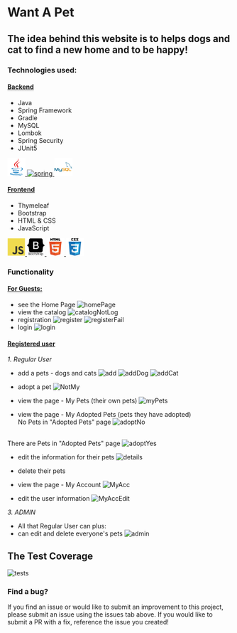 # Want A Pet

## The idea behind this website is to helps dogs and cat to find a new home and to be happy!

### Technologies used:

#### <u> Backend</u>

* Java
* Spring Framework
* Gradle
* MySQL
* Lombok
* Spring Security
* JUnit5

<p> 
    <a href="https://www.java.com" target="_blank" rel="noreferrer"> 
        <img src="https://raw.githubusercontent.com/devicons/devicon/master/icons/java/java-original.svg" alt="java" width="40" height="40"/> 
    </a>
    <a href="https://spring.io/" target="_blank" rel="noreferrer">
        <img src="https://www.vectorlogo.zone/logos/springio/springio-icon.svg" alt="spring" width="40" height="40"/> 
    </a>
    <a href="https://www.mysql.com/" target="_blank" rel="noreferrer"> 
        <img src="https://raw.githubusercontent.com/devicons/devicon/master/icons/mysql/mysql-original-wordmark.svg" alt="mysql" width="40" height="40"/> 
    </a>
</p>

#### <u> Frontend</u>

* Thymeleaf
* Bootstrap
* HTML & CSS
* JavaScript

<p>
    <a href="https://developer.mozilla.org/en-US/docs/Web/JavaScript" target="_blank" rel="noreferrer"> 
        <img src="https://raw.githubusercontent.com/devicons/devicon/master/icons/javascript/javascript-original.svg" alt="javascript" width="40" height="40"/> 
    </a> 
    <a href="https://getbootstrap.com" target="_blank" rel="noreferrer"> 
        <img src="https://raw.githubusercontent.com/devicons/devicon/master/icons/bootstrap/bootstrap-plain-wordmark.svg" alt="bootstrap" width="40" height="40"/> 
    </a>   
    <a href="https://www.w3.org/html/" target="_blank" rel="noreferrer">
        <img src="https://raw.githubusercontent.com/devicons/devicon/master/icons/html5/html5-original-wordmark.svg" alt="html5" width="40" height="40"/> 
    </a>
    <a href="https://www.w3schools.com/css/" target="_blank" rel="noreferrer"> 
        <img src="https://raw.githubusercontent.com/devicons/devicon/master/icons/css3/css3-original-wordmark.svg" alt="css3" width="40" height="40"/> 
    </a>
</p>

### Functionality

#### <u> For Guests:</u>

* see the Home Page
![homePage](https://github.com/santush87/want-a-pet/assets/73018624/edd2034b-a1aa-4ad2-98a5-78da2dbbb513)
* view the catalog
![catalogNotLog](https://github.com/santush87/want-a-pet/assets/73018624/3c7e7a09-1db2-43c8-b388-239a17a44c4f)
* registration
![register](https://github.com/santush87/want-a-pet/assets/73018624/ae35b3a7-51c3-4e94-92f5-fbedd2275c8b)
![registerFail](https://github.com/santush87/want-a-pet/assets/73018624/195fc4ff-8750-4bb6-a9bd-c269bffad4cf)
* login
![login](https://github.com/santush87/want-a-pet/assets/73018624/261a8d1b-030b-424a-bc74-4d5fb0860aba)

#### <u> Registered user</u>

<i> 1. Regular User </i>

* add a pets - dogs and cats
![add](https://github.com/santush87/want-a-pet/assets/73018624/bed43c3a-559d-45f7-b447-c5107970e426)
![addDog](https://github.com/santush87/want-a-pet/assets/73018624/d8572a7c-7fc1-4f7a-81ed-51c50eac64d1)
![addCat](https://github.com/santush87/want-a-pet/assets/73018624/c3b4965e-08f4-46b2-9e04-c9c933b943a5)

* adopt a pet
![NotMy](https://github.com/santush87/want-a-pet/assets/73018624/cd0eb630-af2d-461f-b875-93caa8f27beb)

* view the page - My Pets (their own pets)
![myPets](https://github.com/santush87/want-a-pet/assets/73018624/d551d007-a4b1-4be7-83c0-b725bd70711a)

* view the page - My Adopted Pets (pets they have adopted)
<br> No Pets in "Adopted Pets" page
![adoptNo](https://github.com/santush87/want-a-pet/assets/73018624/a5418853-a945-405f-86aa-9ed3b6c9f01f)

<br> There are Pets in "Adopted Pets" page
![adoptYes](https://github.com/santush87/want-a-pet/assets/73018624/c395f59c-273e-4c13-9b82-3575799636a8)

* edit the information for their pets
![details](https://github.com/santush87/want-a-pet/assets/73018624/8e0dec83-54a0-4e71-b39e-08438c2f5558)
* delete their pets
* view the page - My Account
![MyAcc](https://github.com/santush87/want-a-pet/assets/73018624/8cc5b077-7497-4d5b-9145-c5ced43af113)

* edit the user information
![MyAccEdit](https://github.com/santush87/want-a-pet/assets/73018624/29f2651e-7a97-4e0d-960e-781725d788aa)


<i> 3. ADMIN </i>

* All that Regular User can plus:
* can edit and delete everyone's pets
![admin](https://github.com/santush87/want-a-pet/assets/73018624/7ae1c75b-e6f2-4e72-9d23-2d0ca1e1e7aa)

## The Test Coverage
![tests](https://github.com/santush87/want-a-pet/assets/73018624/5d2bcb2c-2c6a-4238-abaf-86fabf4f1e51)


### Find a bug?

If you find an issue or would like to submit an improvement to this project, please submit an issue using the issues tab
above. If you would like to submit a PR with a fix, reference the issue you created!
